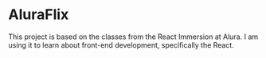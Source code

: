 # AluraFlix
This project is based on the classes from the React Immersion at Alura. I am using it to learn about front-end development, specifically the React.
